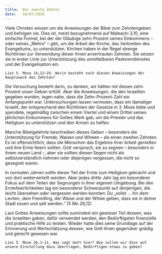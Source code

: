 ```yaml
---
title:  Der zweite Zehnte
date:   10/07/2019
---
```


Viele Christen wissen um die Anweisungen der Bibel zum Zehntengeben und befolgen sie. Dies ist, meist bezugnehmend auf Maleachi 3,10, eine einfache Formel, bei der der Gläubige zehn Prozent seines Einkommens – oder seines „Mehrs“ – gibt, um die Arbeit der Kirche, das Verbreiten des Evangeliums, zu unterstützen. Kirchen haben in der Regel strenge Richtlinien zur Verwendung dieser ihnen anvertrauten Zehnten. Sie setzen sie in erster Linie zur Unterstützung des unmittelbaren Pastorendienstes und der Evangelisation ein.

`Lies 5. Mose 14,22–29. Worin besteht nach diesen Anweisungen der Hauptzweck des Zehnten?`

Die Versuchung besteht darin, zu denken, wir hätten mit diesen zehn Prozent unser Geben erfüllt. Aber die Anweisungen, die den Israeliten gegeben wurden, legen nahe, dass die Zehn-Prozent-Zahl ein Anfangspunkt war. Untersuchungen lassen vermuten, dass ein damaliger Israelit, der entsprechend den Richtlinien der Gesetze in 3. Mose lebte und spendete, regelmäßig zwischen einem Viertel und einem Drittel seines jährlichen Einkommens für Gottes Werk gab, um die Priester und das Heiligtum zu unterstützen und den Armen zu helfen.

Manche Bibelgelehrte beschreiben dieses Geben – besonders die Unterstützung für Fremde, Waisen und Witwen – als einen zweiten Zehnten. Es ist offensichtlich, dass die Menschen das Ergebnis ihrer Arbeit genießen und ihre Ernte feiern sollten. Gott versprach, sie zu segnen – besonders in ihrem neuen Land –, aber sie sollten diesen Segen nicht als selbstverständlich nehmen oder diejenigen vergessen, die nicht so gesegnet waren.

In normalen Jahren sollte dieser Teil der Ernte zum Heiligtum gebracht und von dort weiterverteilt werden. Aber jedes dritte Jahr lag ein besonderer Fokus auf dem Teilen der Segnungen in ihrer eigenen Umgebung. Bei den Erntefeierlichkeiten lag ein besonderer Schwerpunkt auf denjenigen, die leicht übersehen oder vergessen werden konnten: Du „sollst ... ihn dem Leviten, dem Fremdling, der Waise und der Witwe geben, dass sie in deiner Stadt essen und satt werden.“ (5 Mo 26,12)

Laut Gottes Anweisungen sollte zumindest ein gewisser Teil dessen, was die Israeliten gaben, dafür verwendet werden, den Bedürftigsten finanzielle und praktische Hilfe zu leisten. Wieder hatte dies seine Grundlage auf der Erinnerung und Wertschätzung dessen, wie Gott ihnen gegenüber gnädig und gerecht gewesen war.

`Lies 5. Mose 26,1–11. Was sagt Gott hier? Wie sollen wir dies auf unsere Einstellung dazu übertragen, Bedürftigen etwas zu geben?`
